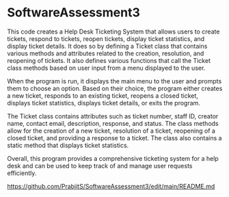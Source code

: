 # SoftwareAssessment3
This code creates a Help Desk Ticketing System that allows users to create tickets, respond to tickets, reopen tickets, display ticket statistics, and display ticket details. It does so by defining a Ticket class that contains various methods and attributes related to the creation, resolution, and reopening of tickets. It also defines various functions that call the Ticket class methods based on user input from a menu displayed to the user.

When the program is run, it displays the main menu to the user and prompts them to choose an option. Based on their choice, the program either creates a new ticket, responds to an existing ticket, reopens a closed ticket, displays ticket statistics, displays ticket details, or exits the program.

The Ticket class contains attributes such as ticket number, staff ID, creator name, contact email, description, response, and status. The class methods allow for the creation of a new ticket, resolution of a ticket, reopening of a closed ticket, and providing a response to a ticket. The class also contains a static method that displays ticket statistics.

Overall, this program provides a comprehensive ticketing system for a help desk and can be used to keep track of and manage user requests efficiently.


https://github.com/PrabjitS/SoftwareAssessment3/edit/main/README.md
